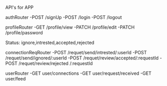 API's for APP

authRouter
-POST /signUp
-POST /login
-POST /logout

profileRouter
-GET /profile/view
-PATCH /profile/edit
-PATCH /profile/password

Status: ignore,intrested,accepted,rejected

connectionReqRouter
-POST /requet/send/intrested/:userId
-POST /requet/send/ignored/:userId
-POST /requet/review/accepted/:requestId
-POST /requet/review/rejected /:requestId

userRouter
-GET user/connections
-GET user/request/received
-GET user/feed